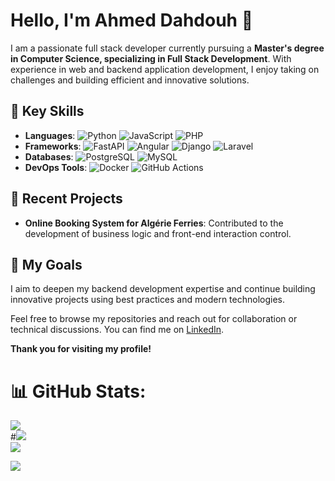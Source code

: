 # Hello, I'm Ahmed Dahdouh 👋

I am a passionate full stack developer currently pursuing a **Master's degree in Computer Science, specializing in Full Stack Development**. With experience in web and backend application development, I enjoy taking on challenges and building efficient and innovative solutions.

## 🌟 Key Skills
- **Languages**: 
  ![Python](https://img.shields.io/badge/python-3776AB?style=flat-square&logo=python&logoColor=white)
  ![JavaScript](https://img.shields.io/badge/javascript-F7DF1E?style=flat-square&logo=javascript&logoColor=black)
  ![PHP](https://img.shields.io/badge/PHP-777BB4?style=flat-square&logo=php&logoColor=white)
- **Frameworks**: 
  ![FastAPI](https://img.shields.io/badge/FastAPI-009688?style=flat-square&logo=fastapi&logoColor=white)
  ![Angular](https://img.shields.io/badge/Angular-DD0031?style=flat-square&logo=angular&logoColor=white)
  ![Django](https://img.shields.io/badge/Django-092E20?style=flat-square&logo=django&logoColor=white)
  ![Laravel](https://img.shields.io/badge/Laravel-EA4C89?style=flat-square&logo=laravel&logoColor=white)
- **Databases**: 
  ![PostgreSQL](https://img.shields.io/badge/PostgreSQL-336791?style=flat-square&logo=postgresql&logoColor=white)
  ![MySQL](https://img.shields.io/badge/MySQL-4479A1?style=flat-square&logo=mysql&logoColor=white)
- **DevOps Tools**: 
  ![Docker](https://img.shields.io/badge/Docker-2496ED?style=flat-square&logo=docker&logoColor=white)
  ![GitHub Actions](https://img.shields.io/badge/GitHub_Actions-2088FF?style=flat-square&logo=github-actions&logoColor=white)

## 🚀 Recent Projects
- **Online Booking System for Algérie Ferries**: Contributed to the development of business logic and front-end interaction control.

## 🎯 My Goals
I aim to deepen my backend development expertise and continue building innovative projects using best practices and modern technologies.

Feel free to browse my repositories and reach out for collaboration or technical discussions. You can find me on [LinkedIn](https://www.linkedin.com/in/ahmed-dahdouh/).

**Thank you for visiting my profile!**

# 📊 GitHub Stats:
![](https://github-readme-stats.vercel.app/api?username=ahmeddahdouh&theme=dark&hide_border=false&include_all_commits=false&count_private=false)<br/>
#![](https://github-readme-streak-stats.herokuapp.com/?user=ahmeddahdouh&theme=dark&hide_border=false)<br/>
![](https://github-readme-stats.vercel.app/api/top-langs/?username=ahmeddahdouh&theme=dark&hide_border=false&include_all_commits=false&count_private=false&layout=compact)

[![](https://visitcount.itsvg.in/api?id=ahmeddahdouh&icon=0&color=0)](https://visitcount.itsvg.in) 

